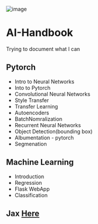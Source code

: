 
![image](https://user-images.githubusercontent.com/52796258/134777018-02326da1-be49-4382-b534-9801124fe177.png)

# AI-Handbook
Trying to document what I can

## Pytorch 

* Intro to Neural Networks
* Into to Pytorch
* Convolutional Neural Networks
* Style Transfer
* Transfer Learning
* Autoencoders
* BatchNomralization
* Recurrent Neural Networks
* Object Detection(bounding box)
* Albumentation - pytorch
* Segmenation

## Machine Learning
* Introduction
* Regression
* Flask WebApp
* Classification

## Jax [Here](https://jax.readthedocs.io/en/latest/)


